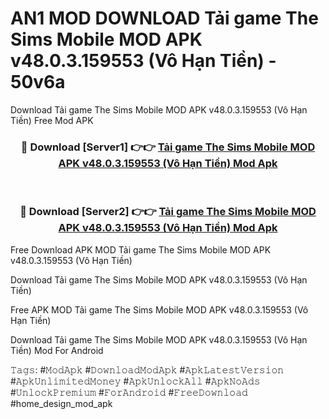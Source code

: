 # AN1 MOD DOWNLOAD Tải game The Sims Mobile MOD APK v48.0.3.159553 (Vô Hạn Tiền) - 50v6a
Download Tải game The Sims Mobile MOD APK v48.0.3.159553 (Vô Hạn Tiền) Free Mod APK

<div align="center">
<h3>🔴 Download [Server1] 👉👉 <a href="https://apk-comot.site?title=Tải_game_The_Sims_Mobile_MOD_APK_v48.0.3.159553_(Vô_Hạn_Tiền)">Tải game The Sims Mobile MOD APK v48.0.3.159553 (Vô Hạn Tiền) Mod Apk</a></h3><br>

<h3>🔴 Download [Server2] 👉👉 <a href="https://apk-comot.site?title=Tải_game_The_Sims_Mobile_MOD_APK_v48.0.3.159553_(Vô_Hạn_Tiền)">Tải game The Sims Mobile MOD APK v48.0.3.159553 (Vô Hạn Tiền) Mod Apk</a></h3>
</div>


Free Download APK MOD Tải game The Sims Mobile MOD APK v48.0.3.159553 (Vô Hạn Tiền)

Download Tải game The Sims Mobile MOD APK v48.0.3.159553 (Vô Hạn Tiền) 

Free APK MOD Tải game The Sims Mobile MOD APK v48.0.3.159553 (Vô Hạn Tiền) 

Download Tải game The Sims Mobile MOD APK v48.0.3.159553 (Vô Hạn Tiền) Mod For Android

𝚃𝚊𝚐𝚜: #𝙼𝚘𝚍𝙰𝚙𝚔 #𝙳𝚘𝚠𝚗𝚕𝚘𝚊𝚍𝙼𝚘𝚍𝙰𝚙𝚔 #𝙰𝚙𝚔𝙻𝚊𝚝𝚎𝚜𝚝𝚅𝚎𝚛𝚜𝚒𝚘𝚗 #𝙰𝚙𝚔𝚄𝚗𝚕𝚒𝚖𝚒𝚝𝚎𝚍𝙼𝚘𝚗𝚎𝚢 #𝙰𝚙𝚔𝚄𝚗𝚕𝚘𝚌𝚔𝙰𝚕𝚕 #𝙰𝚙𝚔𝙽𝚘𝙰𝚍𝚜 #𝚄𝚗𝚕𝚘𝚌𝚔𝙿𝚛𝚎𝚖𝚒𝚞𝚖 #𝙵𝚘𝚛𝙰𝚗𝚍𝚛𝚘𝚒𝚍 #𝙵𝚛𝚎𝚎𝙳𝚘𝚠𝚗𝚕𝚘𝚊𝚍 #home_design_mod_apk